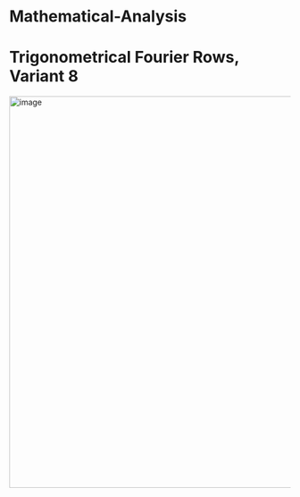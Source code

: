 # Mathematical-Analysis
# Trigonometrical Fourier Rows, Variant 8
<img width="701" alt="image" src="https://user-images.githubusercontent.com/29542800/186418750-136c525e-c556-4c51-950f-76fc04c8d8ec.png">
